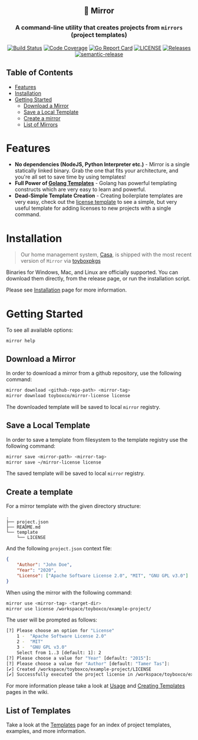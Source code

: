 <center>

## 🔳 Mirror

### A command-line utility that creates projects from `mirrors` (project templates)

[![Build Status](https://github.com/toyboxco/mirror/workflows/CI/badge.svg)](https://github.com/toyboxco/mirror/actions)
[![Code Coverage](https://codecov.io/gh/toyboxco/mirror/branch/master/graph/badge.svg)](https://codecov.io/gh/toyboxco/mirror)
[![Go Report Card](https://goreportcard.com/badge/toyboxco/mirror)](https://goreportcard.com/report/toyboxco/mirror)
[![LICENSE](https://img.shields.io/github/license/toyboxco/mirror.svg)](https://github.com/toyboxco/mirror/blob/master/LICENSE)
[![Releases](https://img.shields.io/github/release-pre/toyboxco/mirror.svg)](https://github.com/toyboxco/mirror/releases)
[![semantic-release](https://img.shields.io/badge/%20%20%F0%9F%93%A6%F0%9F%9A%80-semantic--release-e10079.svg)](https://github.com/semantic-release/semantic-release)

</center>

<!-- ----------------------------------------------------------------- -->

## Table of Contents

- [Features](#features)
- [Installation](#installation)
- [Getting Started](#getting-started)
  - [Download a Mirror](#download-a-mirror)
  - [Save a Local Template](#save-a-local-template)
  - [Create a mirror](#create-a-mirror)
  - [List of Mirrors](#list-of-mirrors)

<!-- ----------------------------------------------------------------- -->

# Features

- **No dependencies (NodeJS, Python Interpreter etc.)** - Mirror is a single statically linked binary.
  Grab the one that fits your architecture, and you're all set to save time by using templates!
- **Full Power of [Golang Templates](https://golang.org/pkg/text/template/)** - Golang has powerful templating
  constructs which are very easy to learn and powerful.
- **Dead-Simple Template Creation** - Creating boilerplate templates are very easy, check out
  the [license template](https://github.com/toyboxco/mirror-license) to see a simple, but very useful template for
  adding licenses to new projects with a single command.

<!-- ----------------------------------------------------------------- -->

# Installation

> Our home management system, [Casa](https://github.com/toyboxco/casa), is shipped with the most recent version of `Mirror` via [toyboxpkgs](https://github.com/toyboxco/toyboxpkgs)

Binaries for Windows, Mac, and Linux are officially supported. You can download them directly, from the release page, or run the installation script.

Please see [Installation](https://github.com/toyboxco/mirror/wiki/Installation) page for more information.

<!-- ----------------------------------------------------------------- -->

# Getting Started

To see all available options:

```shell
mirror help
```

## Download a Mirror

In order to download a mirror from a github repository, use the following command:

```bash
mirror download <github-repo-path> <mirror-tag>
mirror download toyboxco/mirror-license license
```

The downloaded template will be saved to local `mirror` registry.

## Save a Local Template

In order to save a template from filesystem to the template registry use the following command:

```bash
mirror save <mirror-path> <mirror-tag>
mirror save ~/mirror-license license
```

The saved template will be saved to local `mirror` registry.

## Create a template

For a mirror template with the given directory structure:

```tree
.
├── project.json
├── README.md
└── template
    └── LICENSE
```

And the following `project.json` context file:

```json
{
	"Author": "John Doe",
	"Year": "2020",
	"License": ["Apache Software License 2.0", "MIT", "GNU GPL v3.0"]
}
```

When using the mirror with the following command:

```bash
mirror use <mirror-tag> <target-dir>
mirror use license /workspace/toyboxco/example-project/
```

The user will be prompted as follows:

```bash
[?] Please choose an option for "License"
    1 -  "Apache Software License 2.0"
    2 -  "MIT"
    3 -  "GNU GPL v3.0"
    Select from 1..3 [default: 1]: 2
[?] Please choose a value for "Year" [default: "2015"]:
[?] Please choose a value for "Author" [default: "Tamer Tas"]:
[✔] Created /workspace/toyboxco/example-project/LICENSE
[✔] Successfully executed the project license in /workspace/toyboxco/example-project
```

For more information please take a look at [Usage](https://github.com/toyboxco/mirror/wiki/Usage) and [Creating Templates](https://github.com/toyboxco/mirror/wiki/Creating-Templates) pages in the wiki.

<!-------------------------------------------------------------------->

## List of Templates

Take a look at the [Templates](https://github.com/toyboxco/mirror/wiki/Templates) page for an index of project templates, examples, and more information.

